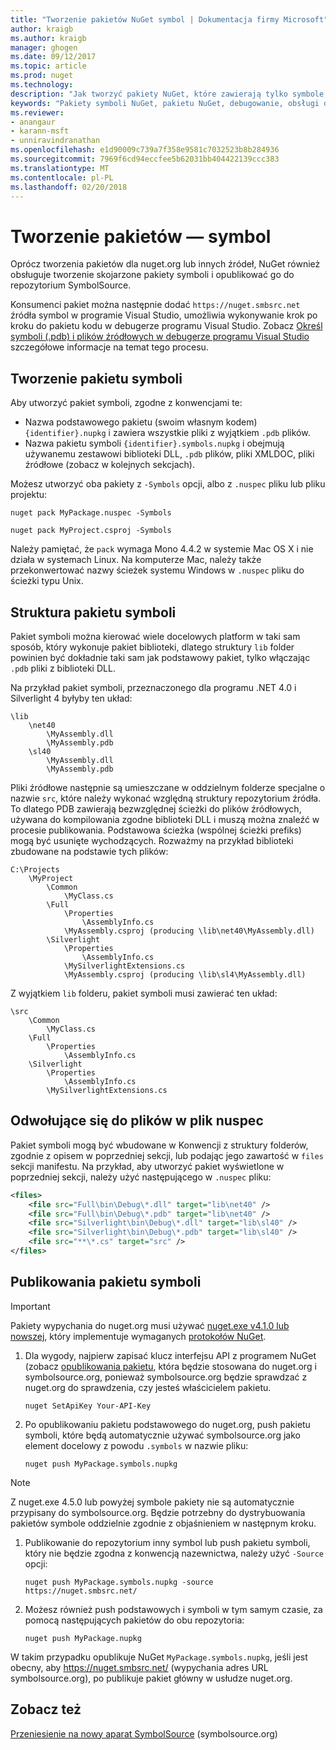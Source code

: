 ```yaml
---
title: "Tworzenie pakietów NuGet symbol | Dokumentacja firmy Microsoft"
author: kraigb
ms.author: kraigb
manager: ghogen
ms.date: 09/12/2017
ms.topic: article
ms.prod: nuget
ms.technology: 
description: "Jak tworzyć pakiety NuGet, które zawierają tylko symbole, aby zapewnić obsługę debugowania innych pakietów NuGet w programie Visual Studio."
keywords: "Pakiety symboli NuGet, pakietu NuGet, debugowanie, obsługi debugowania pakietu symboli, symbol konwencje pakietów NuGet"
ms.reviewer:
- anangaur
- karann-msft
- unniravindranathan
ms.openlocfilehash: e1d90009c739a7f358e9581c7032523b8b284936
ms.sourcegitcommit: 7969f6cd94eccfee5b62031bb404422139ccc383
ms.translationtype: MT
ms.contentlocale: pl-PL
ms.lasthandoff: 02/20/2018
---
```

# <a name="creating-symbol-packages"></a>Tworzenie pakietów — symbol

Oprócz tworzenia pakietów dla nuget.org lub innych źródeł, NuGet również obsługuje tworzenie skojarzone pakiety symboli i opublikować go do repozytorium SymbolSource.

Konsumenci pakiet można następnie dodać `https://nuget.smbsrc.net` źródła symbol w programie Visual Studio, umożliwia wykonywanie krok po kroku do pakietu kodu w debugerze programu Visual Studio. Zobacz [Określ symboli (.pdb) i plików źródłowych w debugerze programu Visual Studio](/visualstudio/debugger/specify-symbol-dot-pdb-and-source-files-in-the-visual-studio-debugger) szczegółowe informacje na temat tego procesu.

## <a name="creating-a-symbol-package"></a>Tworzenie pakietu symboli

Aby utworzyć pakiet symboli, zgodne z konwencjami te:

- Nazwa podstawowego pakietu (swoim własnym kodem) `{identifier}.nupkg` i zawiera wszystkie pliki z wyjątkiem `.pdb` plików.
- Nazwa pakietu symboli `{identifier}.symbols.nupkg` i obejmują używanemu zestawowi biblioteki DLL, `.pdb` plików, pliki XMLDOC, pliki źródłowe (zobacz w kolejnych sekcjach).

Możesz utworzyć oba pakiety z `-Symbols` opcji, albo z `.nuspec` pliku lub pliku projektu:

```cli
nuget pack MyPackage.nuspec -Symbols

nuget pack MyProject.csproj -Symbols
```

Należy pamiętać, że `pack` wymaga Mono 4.4.2 w systemie Mac OS X i nie działa w systemach Linux. Na komputerze Mac, należy także przekonwertować nazwy ścieżek systemu Windows w `.nuspec` pliku do ścieżki typu Unix.

## <a name="symbol-package-structure"></a>Struktura pakietu symboli

Pakiet symboli można kierować wiele docelowych platform w taki sam sposób, który wykonuje pakiet biblioteki, dlatego struktury `lib` folder powinien być dokładnie taki sam jak podstawowy pakiet, tylko włączając `.pdb` pliki z biblioteki DLL.

Na przykład pakiet symboli, przeznaczonego dla programu .NET 4.0 i Silverlight 4 byłyby ten układ:

    \lib
        \net40
            \MyAssembly.dll
            \MyAssembly.pdb
        \sl40
            \MyAssembly.dll
            \MyAssembly.pdb

Pliki źródłowe następnie są umieszczane w oddzielnym folderze specjalne o nazwie `src`, które należy wykonać względną struktury repozytorium źródła. To dlatego PDB zawierają bezwzględnej ścieżki do plików źródłowych, używana do kompilowania zgodne biblioteki DLL i muszą można znaleźć w procesie publikowania. Podstawowa ścieżka (wspólnej ścieżki prefiks) mogą być usunięte wychodzących. Rozważmy na przykład biblioteki zbudowane na podstawie tych plików:

    C:\Projects
        \MyProject
            \Common
                \MyClass.cs
            \Full
                \Properties
                    \AssemblyInfo.cs
                \MyAssembly.csproj (producing \lib\net40\MyAssembly.dll)
            \Silverlight
                \Properties
                    \AssemblyInfo.cs
                \MySilverlightExtensions.cs
                \MyAssembly.csproj (producing \lib\sl4\MyAssembly.dll)

Z wyjątkiem `lib` folderu, pakiet symboli musi zawierać ten układ:

    \src
        \Common
            \MyClass.cs
        \Full
            \Properties
                \AssemblyInfo.cs
        \Silverlight
            \Properties
                \AssemblyInfo.cs
            \MySilverlightExtensions.cs

## <a name="referring-to-files-in-the-nuspec"></a>Odwołujące się do plików w plik nuspec

Pakiet symboli mogą być wbudowane w Konwencji z struktury folderów, zgodnie z opisem w poprzedniej sekcji, lub podając jego zawartość w `files` sekcji manifestu. Na przykład, aby utworzyć pakiet wyświetlone w poprzedniej sekcji, należy użyć następującego w `.nuspec` pliku:

```xml
<files>
    <file src="Full\bin\Debug\*.dll" target="lib\net40" />
    <file src="Full\bin\Debug\*.pdb" target="lib\net40" />
    <file src="Silverlight\bin\Debug\*.dll" target="lib\sl40" />
    <file src="Silverlight\bin\Debug\*.pdb" target="lib\sl40" />
    <file src="**\*.cs" target="src" />
</files>
```

## <a name="publishing-a-symbol-package"></a>Publikowania pakietu symboli

> [!Important]
> Pakiety wypychania do nuget.org musi używać [nuget.exe v4.1.0 lub nowszej](https://www.nuget.org/downloads), który implementuje wymaganych [protokołów NuGet](../api/nuget-protocols.md).

1. Dla wygody, najpierw zapisać klucz interfejsu API z programem NuGet (zobacz [opublikowania pakietu](../create-packages/publish-a-package.md), która będzie stosowana do nuget.org i symbolsource.org, ponieważ symbolsource.org będzie sprawdzać z nuget.org do sprawdzenia, czy jesteś właścicielem pakietu.

    ```cli
    nuget SetApiKey Your-API-Key
    ```

1. Po opublikowaniu pakietu podstawowego do nuget.org, push pakietu symboli, które będą automatycznie używać symbolsource.org jako element docelowy z powodu `.symbols` w nazwie pliku:

    ```cli
    nuget push MyPackage.symbols.nupkg
    ```
> [!Note]
> Z nuget.exe 4.5.0 lub powyżej symbole pakiety nie są automatycznie przypisany do symbolsource.org. Będzie potrzebny do dystrybuowania pakietów symbole oddzielnie zgodnie z objaśnieniem w następnym kroku.

1. Publikowanie do repozytorium inny symbol lub push pakietu symboli, który nie będzie zgodna z konwencją nazewnictwa, należy użyć `-Source` opcji:

    ```cli
    nuget push MyPackage.symbols.nupkg -source https://nuget.smbsrc.net/
    ```

1. Możesz również push podstawowych i symboli w tym samym czasie, za pomocą następujących pakietów do obu repozytoria:

    ```cli
    nuget push MyPackage.nupkg
    ```

W takim przypadku opublikuje NuGet `MyPackage.symbols.nupkg`, jeśli jest obecny, aby https://nuget.smbsrc.net/ (wypychania adres URL symbolsource.org), po publikuje pakiet główny w usłudze nuget.org.

## <a name="see-also"></a>Zobacz też

[Przeniesienie na nowy aparat SymbolSource](https://tripleemcoder.com/2015/10/04/moving-to-the-new-symbolsource-engine/) (symbolsource.org)
